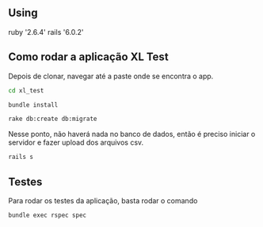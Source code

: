 ## Using

ruby '2.6.4'
rails '6.0.2'

## Como rodar a aplicação XL Test

Depois de clonar, navegar até a paste onde se encontra o app.

```sh
cd xl_test
```

```sh
bundle install
```

```sh
rake db:create db:migrate
```

Nesse ponto, não haverá nada no banco de dados, então é preciso iniciar o servidor e fazer upload dos arquivos csv.

```sh
rails s
```

## Testes

Para rodar os testes da aplicação, basta rodar o comando

```sh
bundle exec rspec spec
```

